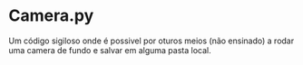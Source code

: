 # Camera.py
Um código sigiloso onde é possivel por oturos meios (não ensinado) a rodar uma camera de fundo e salvar em alguma pasta local.
